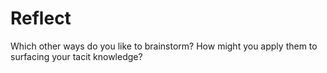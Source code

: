 # Reflect

Which other ways do you like to brainstorm? How might you apply them to surfacing your tacit knowledge?

